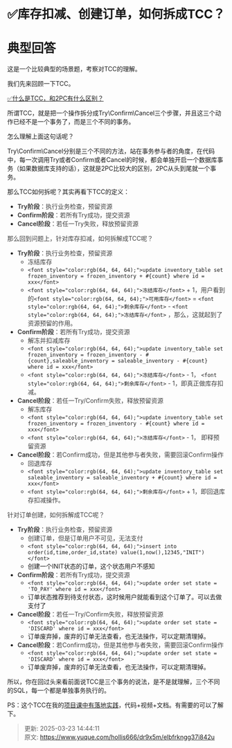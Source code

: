 # ✅库存扣减、创建订单，如何拆成TCC？

# 典型回答


这是一个比较典型的场景题，考察对TCC的理解。



我们先来回顾一下TCC。



[✅什么是TCC，和2PC有什么区别？](https://www.yuque.com/hollis666/dr9x5m/xhvbak3ouy6xqiml)



所谓TCC，就是把一个操作拆分成Try\Confirm\Cancel三个步骤，并且这三个动作已经不是一个事务了，而是三个不同的事务。



怎么理解上面这句话呢？



Try\Confirm\Cancel分别是三个不同的方法，站在事务参与者的角度，在代码中，每一次调用Try或者Confirm或者Cancel的时候，都会单独开启一个数据库事务（如果数据库支持的话），这就是2PC比较大的区别，2PC从头到尾就一个事务。



那么TCC如何拆呢？其实再看下TCC的定义：



+ **<font style="color:rgb(64, 64, 64);">Try阶段</font>**<font style="color:rgb(64, 64, 64);">：执行业务检查，预留资源</font>
+ **<font style="color:rgb(64, 64, 64);">Confirm阶段</font>**<font style="color:rgb(64, 64, 64);">：若所有Try成功，提交资源</font>
+ **<font style="color:rgb(64, 64, 64);">Cancel阶段</font>**<font style="color:rgb(64, 64, 64);">：若任一Try失败，释放预留资源</font>

<font style="color:rgb(64, 64, 64);"></font>

<font style="color:rgb(64, 64, 64);">那么回到问题上，针对库存扣减，如何拆解成TCC呢？</font>



+ **<font style="color:rgb(64, 64, 64);">Try阶段</font>**<font style="color:rgb(64, 64, 64);">：执行业务检查，预留资源</font>
    - <font style="color:rgb(64, 64, 64);">冻结库存</font>
    - `<font style="color:rgb(64, 64, 64);">update inventory_table set frozen_inventory = frozen_inventory + #{count} where id = xxx</font>`
    - `<font style="color:rgb(64, 64, 64);">冻结库存</font>`<font style="color:rgb(64, 64, 64);"> + 1，用户看到的</font>`<font style="color:rgb(64, 64, 64);">可用库存</font>`<font style="color:rgb(64, 64, 64);"> = </font>`<font style="color:rgb(64, 64, 64);">剩余库存</font>`<font style="color:rgb(64, 64, 64);"> - </font>`<font style="color:rgb(64, 64, 64);">冻结库存</font>`<font style="color:rgb(64, 64, 64);"> ，那么，这就起到了资源预留的作用。</font>
+ **<font style="color:rgb(64, 64, 64);">Confirm阶段</font>**<font style="color:rgb(64, 64, 64);">：若所有Try成功，提交资源</font>
    - <font style="color:rgb(64, 64, 64);">解冻并扣减库存</font>
    - `<font style="color:rgb(64, 64, 64);">update inventory_table set frozen_inventory = frozen_inventory - #{count},saleable_inventory = saleable_inventory - #{count} where id = xxx</font>`
    - `<font style="color:rgb(64, 64, 64);">冻结库存</font>`<font style="color:rgb(64, 64, 64);"> - 1， </font>`<font style="color:rgb(64, 64, 64);">剩余库存</font>`<font style="color:rgb(64, 64, 64);"> - 1，即真正做库存扣减。</font>
+ **<font style="color:rgb(64, 64, 64);">Cancel阶段</font>**<font style="color:rgb(64, 64, 64);">：若任一Try/Confirm失败，释放预留资源</font>
    - <font style="color:rgb(64, 64, 64);">解冻库存</font>
    - `<font style="color:rgb(64, 64, 64);">update inventory_table set frozen_inventory = frozen_inventory - #{count} where id = xxx</font>`
    - `<font style="color:rgb(64, 64, 64);">冻结库存</font>`<font style="color:rgb(64, 64, 64);"> - 1， 即释预留资源</font>
+ **<font style="color:rgb(64, 64, 64);">Cancel阶段</font>**<font style="color:rgb(64, 64, 64);">：若Confirm成功，但是其他参与者失败，需要回滚Confirm操作</font>
    - <font style="color:rgb(64, 64, 64);">回退库存</font>
    - `<font style="color:rgb(64, 64, 64);">update inventory_table set saleable_inventory = saleable_inventory + #{count} where id = xxx</font>`
    - `<font style="color:rgb(64, 64, 64);">剩余库存</font>`<font style="color:rgb(64, 64, 64);"> + 1，即回退库存扣减操作。</font>

<font style="color:rgb(64, 64, 64);"></font>

<font style="color:rgb(64, 64, 64);">针对订单创建，如何拆解成TCC呢？</font>

<font style="color:rgb(64, 64, 64);"></font>

+ **<font style="color:rgb(64, 64, 64);">Try阶段</font>**<font style="color:rgb(64, 64, 64);">：执行业务检查，预留资源</font>
    - <font style="color:rgb(64, 64, 64);">创建订单，但是订单用户不可见，无法支付</font>
    - `<font style="color:rgb(64, 64, 64);">insert into order(id,time,order_id,state) value(1,now(),12345,"INIT") </font>`
    - 创建一个INIT状态的订单，这个状态用户不感知
+ **<font style="color:rgb(64, 64, 64);">Confirm阶段</font>**<font style="color:rgb(64, 64, 64);">：若所有Try成功，提交资源</font>
    - `<font style="color:rgb(64, 64, 64);">update order set state = 'TO_PAY' where id = xxx</font>`
    - 订单状态推荐到待支付状态，这时候用户就能看到这个订单了。可以去做支付了
+ **<font style="color:rgb(64, 64, 64);">Cancel阶段</font>**<font style="color:rgb(64, 64, 64);">：若任一Try/Confirm失败，释放预留资源</font>
    - `<font style="color:rgb(64, 64, 64);">update order set state = 'DISCARD' where id = xxx</font>`
    - 订单废弃掉，废弃的订单无法查看，也无法操作，可以定期清理掉。
+ **<font style="color:rgb(64, 64, 64);">Cancel阶段</font>**<font style="color:rgb(64, 64, 64);">：若Confirm成功，但是其他参与者失败，需要回滚Confirm操作</font>
    - `<font style="color:rgb(64, 64, 64);">update order set state = 'DISCARD' where id = xxx</font>`
    - 订单废弃掉，废弃的订单无法查看，也无法操作，可以定期清理掉。



所以，你在回过头来看前面说TCC是三个事务的说法，是不是就理解，三个不同的SQL，每一个都是单独事务执行的。



PS：这个TCC在我的[项目课中有落地实践](https://www.yuque.com/hollis666/dr9x5m/dgolk0cckpb94sia)，代码+视频+文档。有需要的可以了解下。



> 更新: 2025-03-23 14:44:11  
> 原文: <https://www.yuque.com/hollis666/dr9x5m/elbfrkngg37i842u>